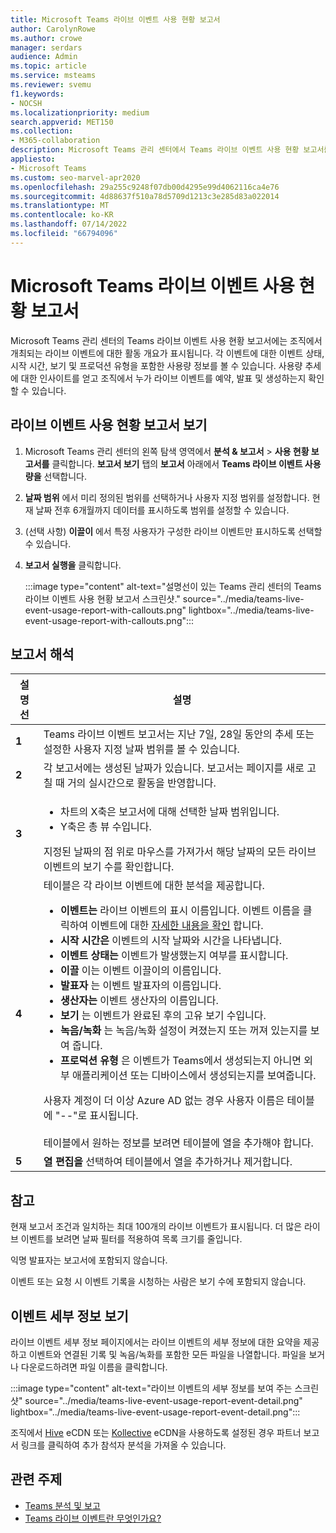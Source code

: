 ```yaml
---
title: Microsoft Teams 라이브 이벤트 사용 현황 보고서
author: CarolynRowe
ms.author: crowe
manager: serdars
audience: Admin
ms.topic: article
ms.service: msteams
ms.reviewer: svemu
f1.keywords:
- NOCSH
ms.localizationpriority: medium
search.appverid: MET150
ms.collection:
- M365-collaboration
description: Microsoft Teams 관리 센터에서 Teams 라이브 이벤트 사용 현황 보고서를 사용하여 조직의 Teams 라이브 이벤트 활동에 대한 개요를 가져오는 방법을 알아봅니다.
appliesto:
- Microsoft Teams
ms.custom: seo-marvel-apr2020
ms.openlocfilehash: 29a255c9248f07db00d4295e99d4062116ca4e76
ms.sourcegitcommit: 4d88637f510a78d5709d1213c3e285d83a022014
ms.translationtype: MT
ms.contentlocale: ko-KR
ms.lasthandoff: 07/14/2022
ms.locfileid: "66794096"
---
```

# <a name="microsoft-teams-live-event-usage-report"></a>Microsoft Teams 라이브 이벤트 사용 현황 보고서

Microsoft Teams 관리 센터의 Teams 라이브 이벤트 사용 현황 보고서에는 조직에서 개최되는 라이브 이벤트에 대한 활동 개요가 표시됩니다. 각 이벤트에 대한 이벤트 상태, 시작 시간, 보기 및 프로덕션 유형을 포함한 사용량 정보를 볼 수 있습니다. 사용량 추세에 대한 인사이트를 얻고 조직에서 누가 라이브 이벤트를 예약, 발표 및 생성하는지 확인할 수 있습니다.

## <a name="view-the-live-event-usage-report"></a>라이브 이벤트 사용 현황 보고서 보기

1. Microsoft Teams 관리 센터의 왼쪽 탐색 영역에서 **분석 & 보고서** > **사용 현황 보고서를** 클릭합니다. **보고서 보기** 탭의 **보고서** 아래에서 **Teams 라이브 이벤트 사용량을** 선택합니다.
2. **날짜 범위** 에서 미리 정의된 범위를 선택하거나 사용자 지정 범위를 설정합니다. 현재 날짜 전후 6개월까지 데이터를 표시하도록 범위를 설정할 수 있습니다.
3. (선택 사항) **이끌이** 에서 특정 사용자가 구성한 라이브 이벤트만 표시하도록 선택할 수 있습니다.
4. **보고서 실행을** 클릭합니다.  

   :::image type="content" alt-text="설명선이 있는 Teams 관리 센터의 Teams 라이브 이벤트 사용 현황 보고서 스크린샷." source="../media/teams-live-event-usage-report-with-callouts.png" lightbox="../media/teams-live-event-usage-report-with-callouts.png":::

## <a name="interpret-the-report"></a>보고서 해석

|설명선 |설명  |
|--------|-------------|
|**1**   |Teams 라이브 이벤트 보고서는 지난 7일, 28일 동안의 추세 또는 설정한 사용자 지정 날짜 범위를 볼 수 있습니다. |
|**2**   |각 보고서에는 생성된 날짜가 있습니다. 보고서는 페이지를 새로 고칠 때 거의 실시간으로 활동을 반영합니다. |
|**3**   |<ul><li>차트의 X축은 보고서에 대해 선택한 날짜 범위입니다.</li> <li> Y축은 총 뷰 수입니다.</li> </ul>지정된 날짜의 점 위로 마우스를 가져가서 해당 날짜의 모든 라이브 이벤트의 보기 수를 확인합니다.|
|**4**   |테이블은 각 라이브 이벤트에 대한 분석을 제공합니다. <ul><li>**이벤트는** 라이브 이벤트의 표시 이름입니다. 이벤트 이름을 클릭하여 이벤트에 대한 [자세한 내용을 확인](#view-event-details) 합니다. </li> <li>**시작 시간은** 이벤트의 시작 날짜와 시간을 나타냅니다.</li> <li>**이벤트 상태는** 이벤트가 발생했는지 여부를 표시합니다.  </li><li>**이끌** 이는 이벤트 이끌이의 이름입니다.</li> <li>**발표자** 는 이벤트 발표자의 이름입니다.</li><li>**생산자는** 이벤트 생산자의 이름입니다.</li><li>**보기** 는 이벤트가 완료된 후의 고유 보기 수입니다.</li><li>**녹음/녹화** 는 녹음/녹화 설정이 켜졌는지 또는 꺼져 있는지를 보여 줍니다.</li><li>**프로덕션 유형** 은 이벤트가 Teams에서 생성되는지 아니면 외부 애플리케이션 또는 디바이스에서 생성되는지를 보여줍니다.</li></li> </ul>사용자 계정이 더 이상 Azure AD 없는 경우 사용자 이름은 테이블에 "--"로 표시됩니다. <br><br>테이블에서 원하는 정보를 보려면 테이블에 열을 추가해야 합니다. |
|**5**   |**열 편집을** 선택하여 테이블에서 열을 추가하거나 제거합니다.|

## <a name="notes"></a>참고
현재 보고서 조건과 일치하는 최대 100개의 라이브 이벤트가 표시됩니다. 더 많은 라이브 이벤트를 보려면 날짜 필터를 적용하여 목록 크기를 줄입니다.

익명 발표자는 보고서에 포함되지 않습니다.

이벤트 또는 요청 시 이벤트 기록을 시청하는 사람은 보기 수에 포함되지 않습니다. 

## <a name="view-event-details"></a>이벤트 세부 정보 보기

라이브 이벤트 세부 정보 페이지에서는 라이브 이벤트의 세부 정보에 대한 요약을 제공하고 이벤트와 연결된 기록 및 녹음/녹화를 포함한 모든 파일을 나열합니다. 파일을 보거나 다운로드하려면 파일 이름을 클릭합니다.

:::image type="content" alt-text="라이브 이벤트의 세부 정보를 보여 주는 스크린샷" source="../media/teams-live-event-usage-report-event-detail.png" lightbox="../media/teams-live-event-usage-report-event-detail.png":::

조직에서 [Hive](https://www.hivestreaming.com/partners/integration-partners/microsoft/) eCDN 또는 [Kollective](https://kollective.com) eCDN을 사용하도록 설정된 경우 파트너 보고서 링크를 클릭하여 추가 참석자 분석을 가져올 수 있습니다.

## <a name="related-topics"></a>관련 주제

- [Teams 분석 및 보고](teams-reporting-reference.md)
- [Teams 라이브 이벤트란 무엇인가요?](../teams-live-events/what-are-teams-live-events.md)
